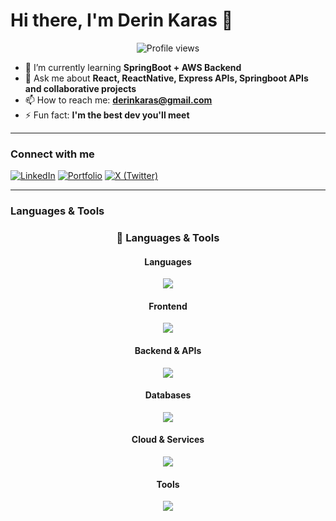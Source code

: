 # Hi there, I'm Derin Karas 👋

<p align="center">
  <img src="https://komarev.com/ghpvc/?username=derinkaras&style=for-the-badge&color=blueviolet" alt="Profile views"/>
</p>

- 🌱 I’m currently learning **SpringBoot + AWS Backend**
- 💬 Ask me about **React, ReactNative, Express APIs, Springboot APIs and collaborative projects**
- 📫 How to reach me: **derinkaras@gmail.com**
- ⚡ Fun fact: **I'm the best dev you'll meet**
<!-- 🤖 I’m currently working on ****-->

---

### Connect with me
[![LinkedIn](https://img.shields.io/badge/LinkedIn-0A66C2?logo=linkedin&logoColor=white&style=for-the-badge)](https://www.linkedin.com/in/derin-karas-ab887a218/)
[![Portfolio](https://img.shields.io/badge/Portfolio-000?style=for-the-badge&logo=vercel&logoColor=white)](https://YOUR_PORTFOLIO_URL)
[![X (Twitter)](https://img.shields.io/badge/X-000?style=for-the-badge&logo=x&logoColor=white)](https://x.com/YOUR_HANDLE)

---

<!-- Quick, clean icons via skillicons.dev → edit the list to match your stack -->
### Languages & Tools
<p align="center">

<h3 align="center">🧰 Languages & Tools</h3>

<div align="center">

<!-- Languages -->
<h4>Languages</h4>
<p>
  <img src="https://skillicons.dev/icons?i=ts,js,python,java,c&perline=8" />
</p>

<!-- Frontend -->
<h4>Frontend</h4>
<p>
  <img src="https://skillicons.dev/icons?i=react,html,css,tailwind&perline=8" />
</p>

<!-- Backend & APIs -->
<h4>Backend & APIs</h4>
<p>
  <img src="https://skillicons.dev/icons?i=nodejs,express,spring&perline=8" />
</p>

<!-- Databases -->
<h4>Databases</h4>
<p>
  <img src="https://skillicons.dev/icons?i=mongodb,mysql,sqlite&perline=8" />
</p>

<!-- Cloud & Services -->
<h4>Cloud & Services</h4>
<p>
  <img src="https://skillicons.dev/icons?i=aws,firebase&perline=8" />
</p>

<!-- Tools -->
<h4>Tools</h4>
<p>
  <img src="https://skillicons.dev/icons?i=git,github&perline=8" />
</p>

</div>


</p>
